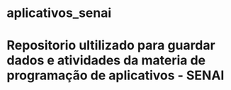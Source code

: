 # aplicativos_senai

# Repositorio ultilizado para guardar dados e atividades da materia de programação de aplicativos - SENAI
